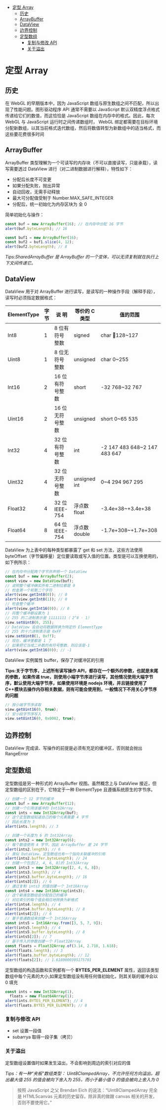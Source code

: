 <!-- START doctoc generated TOC please keep comment here to allow auto update -->
<!-- DON'T EDIT THIS SECTION, INSTEAD RE-RUN doctoc TO UPDATE -->

- [定型 Array](#%E5%AE%9A%E5%9E%8B-array)
  - [历史](#%E5%8E%86%E5%8F%B2)
  - [ArrayBuffer](#arraybuffer)
  - [DataView](#dataview)
  - [边界控制](#%E8%BE%B9%E7%95%8C%E6%8E%A7%E5%88%B6)
  - [定型数组](#%E5%AE%9A%E5%9E%8B%E6%95%B0%E7%BB%84)
    - [复制与修改 API](#%E5%A4%8D%E5%88%B6%E4%B8%8E%E4%BF%AE%E6%94%B9-api)
    - [关于溢出](#%E5%85%B3%E4%BA%8E%E6%BA%A2%E5%87%BA)

<!-- END doctoc generated TOC please keep comment here to allow auto update -->

# 定型 Array

## 历史

在 WebGL 的早期版本中，因为 JavaScript 数组与原生数组之间不匹配，所以出现了性能问题。图形驱动程序 API 通常不需要以 JavaScript 默认双精度浮点格式传递给它们的数值，而这恰恰是 JavaScript 数组在内存中的格式。因此，每次 WebGL 与 JavaScript 运行时之间传递数组时， WebGL 绑定都需要在目标环境分配新数组，以其当前格式迭代数组，然后将数值转型为新数组中的适当格式，而这些要花费很多时间

## ArrayBuffer

ArrayBuffer 类型理解为一个可读写的内存块（不可以直接读写，只是承载），读写需要透过 DataView 进行（对二进制数据进行解释），特性如下：

- 分配后长度不可变更
- 如果分配失败，抛出异常
- 自动回收，无需手动释放
- 最大可分配值受制于 Number.MAX_SAFE_INTEGER
- 分配后，统一初始化为内存区块为 全 0

简单初始化与操作：

```js
const buf = new ArrayBuffer(16); // 在内存中分配 16 字节
alert(buf.byteLength); // 16

const buf1 = new ArrayBuffer(16);
const buf2 = buf1.slice(4, 12);
alert(buf2.byteLength); // 8
```

_Tips:SharedArrayBuffer 是 ArrayBuffer 的一个变体，可以无须复制就在执行上下文间传递它。_

## DataView

DataView 用于对 ArrayBuffer 进行读写，是读写的一种操作手段（解释手段），读写时必须指定数据格式：

| ElementType | 字 节 | 说 明           | 等价的 C 类型 | 值的范围                     |
| ----------- | ----- | --------------- | ------------- | ---------------------------- |
| Int8        | 1     | 8 位有符号整数  | signed        | char 128~127                |
| Uint8       | 1     | 8 位无符号整数  | unsigned      | char 0~255                   |
| Int16       | 2     | 16 位有符号整数 | short         | -32 768~32 767               |
| Uint16      | 2     | 16 位无符号整数 | unsigned      | short 0~65 535               |
| Int32       | 4     | 32 位有符号整数 | int           | -2 147 483 648~2 147 483 647 |
| Uint32      | 4     | 32 位无符号整数 | unsigned int  | 0~4 294 967 295              |
| Float32     | 4     | 32 位 IEEE-754  | 浮点数 float  | -3.4e+38~+3.4e+38            |
| Float64     | 8     | 64 位 IEEE-754  | 浮点数 double | -1.7e+308~+1.7e+308          |

DataView 为上表中的每种类型都暴露了 get 和 set 方法，这些方法使用 byteOffset（字节偏移量）定位要读取或写入值的位置。类型是可以互换使用的，如下例所示：

```js
// 在内存中分配两个字节并声明一个 DataView
const buf = new ArrayBuffer(2);
const view = new DataView(buf);
// 说明整个缓冲确实所有二进制位都是 0
// 检查第一个和第二个字符
alert(view.getInt8(0)); // 0
alert(view.getInt8(1)); // 0
// 检查整个缓冲
alert(view.getInt16(0)); // 0
// 将整个缓冲都设置为 1
// 255 的二进制表示是 11111111（ 2^8 - 1）
view.setUint8(0, 255);
// DataView 会自动将数据转换为特定的 ElementType
// 255 的十六进制表示是 0xFF
view.setUint8(1, 0xff);
// 现在，缓冲里都是 1 了
// 如果把它当成二补数的有符号整数，则应该是-1
alert(view.getInt16(0)); // -1
```

DataView 实例属性 buffer，保存了对缓冲区的引用

**Tips:关于字节序，上述所有读写操作 API，都存在一个额外的参数，也就是末尾的参数，如果传递 true，则使用小端字节序进行读写，其他情况使用大端字节序，默认使用大端字节序，如果使用环境是 nodejs 环境，并且链接使用了 C++模块去操作内存相关数据，则有可能会使用到，一般情况下不用关心字节序的问题**

```js
// 按小端字节序读取
view.getUint16(0, true);
// 安小段字节序写入
view.setUint16(0, 0x0002, true);
```

## 边界控制

DataView 完成读、写操作的前提是必须有充足的缓冲区，否则就会抛出 RangeError

## 定型数组

定型数组是另一种形式的 ArrayBuffer 视图。虽然概念上与 DataView 接近，但定型数组的区别在于，它特定于一种 ElementType 且遵循系统原生的字节序。

```js
// 创建一个 12 字节的缓冲
const buf = new ArrayBuffer(12);
// 创建一个引用该缓冲的 Int32Array
const ints = new Int32Array(buf);
// 这个定型数组知道自己的每个元素需要 4 字节
// 因此长度为 3
alert(ints.length); // 3

// 创建一个长度为 6 的 Int32Array
const ints2 = new Int32Array(6);
// 每个数值使用 4 字节，因此 ArrayBuffer 是 24 字节
alert(ints2.length); // 6
// 类似 DataView，定型数组也有一个指向关联缓冲的引用
alert(ints2.buffer.byteLength); // 24
// 创建一个包含[2, 4, 6, 8]的 Int32Array
const ints3 = new Int32Array([2, 4, 6, 8]);
alert(ints3.length); // 4
alert(ints3.buffer.byteLength); // 16
alert(ints3[2]); // 6
// 通过复制 ints3 的值创建一个 Int16Array
const ints4 = new Int16Array(ints3);
// 这个新类型数组会分配自己的缓冲
// 对应索引的每个值会相应地转换为新格式
alert(ints4.length); // 4
alert(ints4.buffer.byteLength); // 8
alert(ints4[2]); // 6
// 基于普通数组来创建一个 Int16Array
const ints5 = Int16Array.from([3, 5, 7, 9]);
alert(ints5.length); // 4
alert(ints5.buffer.byteLength); // 8
alert(ints5[2]); // 7
// 基于传入的参数创建一个 Float32Array
const floats = Float32Array.of(3.14, 2.718, 1.618);
alert(floats.length); // 3
alert(floats.buffer.byteLength); // 12
alert(floats[2]); // 1.6180000305175781
```

定型数组的构造函数和实例都有一个 **BYTES_PER_ELEMENT** 属性，返回该类型数组中每个元素的大小,如果定型数组没有用任何值初始化，则其关联的缓冲会以 0 填充

```js
const ints = new Int32Array(1),
  floats = new Float64Array(1);
alert(ints.BYTES_PER_ELEMENT); // 4
alert(floats.BYTES_PER_ELEMENT); // 8
```

### 复制与修改 API

- set 设置一段值
- subarrya 取得一段子集（拷贝）

### 关于溢出

定型数组设置值时如果发生溢出，不会影响到周边的索引对应的值

_Tips：有一种“夹板”数组类型： Uint8ClampedArray，不允许任何方向溢出。超出最大值 255 的值会被向下舍入为 255，而小于最小值 0 的值会被向上舍入为 0_

> 按照 JavaScript 之父 Brendan Eich 的说法：“Uint8ClampedArray 完全是 HTML5canvas 元素的历史留存。除非真的做跟 canvas 相关的开发，否则不要使用它。”
